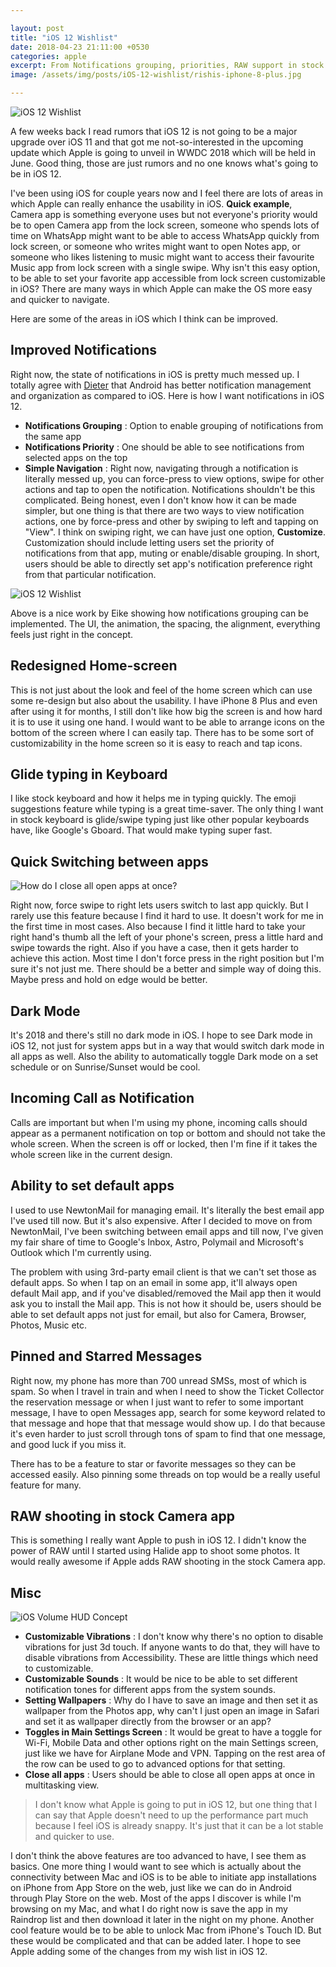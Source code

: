 ```yaml
---

layout: post
title: "iOS 12 Wishlist"
date: 2018-04-23 21:11:00 +0530
categories: apple
excerpt: From Notifications grouping, priorities, RAW support in stock Camera app, redesigned home-screen to everything I want to see in iOS 12
image: /assets/img/posts/iOS-12-wishlist/rishis-iphone-8-plus.jpg

---
```


![iOS 12 Wishlist](/images/posts/iOS-12-wishlist/rishis-iphone-8-plus.jpg)

A few weeks back I read rumors that iOS 12 is not going to be a major upgrade over iOS 11 and that got me not-so-interested in the upcoming update which Apple is going to unveil in WWDC 2018 which will be held in June. Good thing, those are just rumors and no one knows what's going to be in iOS 12.

I've been using iOS for couple years now and I feel there are lots of areas in which Apple can really enhance the usability in iOS. **Quick example**, Camera app is something everyone uses but not everyone's priority would be to open Camera app from the lock screen, someone who spends lots of time on WhatsApp might want to be able to access WhatsApp quickly from lock screen, or someone who writes might want to open Notes app, or someone who likes listening to music might want to access their favourite Music app from lock screen with a single swipe. Why isn't this easy option, to be able to set your favorite app accessible from lock screen customizable in iOS? There are many ways in which Apple can make the OS more easy and quicker to navigate.

Here are some of the areas in iOS which I think can be improved.

## Improved Notifications

Right now, the state of notifications in iOS is pretty much messed up. I totally agree with [Dieter](https://youtu.be/bHtkjHSB5Nw) that Android has better notification management and organization as compared to iOS. Here is how I want notifications in iOS 12.

- **Notifications Grouping** : Option to enable grouping of notifications from the same app
- **Notifications Priority** : One should be able to see notifications from selected apps on the top
- **Simple Navigation** : Right now, navigating through a notification is literally messed up, you can force-press to view options, swipe for other actions and tap to open the notification. Notifications shouldn't be this complicated. Being honest, even I don't know how it can be made simpler, but one thing is that there are two ways to view notification actions, one by force-press and other by swiping to left and tapping on "View". I think on swiping right, we can have just one option, **Customize**. Customization should include letting users set the priority of notifications from that app, muting or enable/disable grouping. In short, users should be able to directly set app's notification preference right from that particular notification.

![iOS 12 Wishlist](/images/posts/iOS-12-wishlist/notifications-concept.gif)

Above is a nice work by Eike showing how notifications grouping can be implemented. The UI, the animation, the spacing, the alignment, everything feels just right in the concept.

## Redesigned Home-screen

This is not just about the look and feel of the home screen which can use some re-design but also about the usability. I have iPhone 8 Plus and even after using it for months, I still don't like how big the screen is and how hard it is to use it using one hand. I would want to be able to arrange icons on the bottom of the screen where I can easily tap. There has to be some sort of customizability in the home screen so it is easy to reach and tap icons.

## Glide typing in Keyboard

I like stock keyboard and how it helps me in typing quickly. The emoji suggestions feature while typing is a great time-saver. The only thing I want in stock keyboard is glide/swipe typing just like other popular keyboards have, like Google's Gboard. That would make typing super fast.

## Quick Switching between apps

![How do I close all open apps at once?](/images/posts/iOS-12-wishlist/ios-11-app-switcher.png)


Right now, force swipe to right lets users switch to last app quickly. But I rarely use this feature because I find it hard to use. It doesn't work for me in the first time in most cases. Also because I find it little hard to take your right hand's thumb all the left of your phone's screen, press a little hard and swipe towards the right. Also if you have a case, then it gets harder to achieve this action. Most time I don't force press in the right position but I'm sure it's not just me. There should be a better and simple way of doing this. Maybe press and hold on edge would be better.

## Dark Mode

It's 2018 and there's still no dark mode in iOS. I hope to see Dark mode in iOS 12, not just for system apps but in a way that would switch dark mode in all apps as well. Also the ability to automatically toggle Dark mode on a set schedule or on Sunrise/Sunset would be cool.

## Incoming Call as Notification

Calls are important but when I'm using my phone, incoming calls should appear as a permanent notification on top or bottom and should not take the whole screen. When the screen is off or locked, then I'm fine if it takes the whole screen like in the current design.

## Ability to set default apps

I used to use NewtonMail for managing email. It's literally the best email app I've used till now. But it's also expensive. After I decided to move on from NewtonMail, I've been switching between email apps and till now, I've given my fair share of time to Google's Inbox, Astro, Polymail and Microsoft's Outlook which I'm currently using. 

The problem with using 3rd-party email client is that we can't set those as default apps. So when I tap on an email in some app, it'll always open default Mail app, and if you've disabled/removed the Mail app then it would ask you to install the Mail app. This is not how it should be, users should be able to set default apps not just for email, but also for Camera, Browser, Photos, Music etc.

## Pinned and Starred Messages

Right now, my phone has more than 700 unread SMSs, most of which is spam. So when I travel in train and when I need to show the Ticket Collector the reservation message or when I just want to refer to some important message, I have to open Messages app, search for some keyword related to that message and hope that that message would show up. I do that because it's even harder to just scroll through tons of spam to find that one message, and good luck if you miss it.

There has to be a feature to star or favorite messages so they can be accessed easily. Also pinning some threads on top would be a really useful feature for many.

## RAW shooting in stock Camera app

This is something I really want Apple to push in iOS 12. I didn't know the power of RAW until I started using Halide app to shoot some photos. It would really awesome if Apple adds RAW shooting in the stock Camera app.

## Misc

![iOS Volume HUD Concept](/images/posts/iOS-12-wishlist/volume-hud-concept.gif)

- **Customizable Vibrations** : I don't know why there's no option to disable vibrations for just 3d touch. If anyone wants to do that, they will have to disable vibrations from Accessibility. These are little things which need to customizable.
- **Customizable Sounds** : It would be nice to be able to set different notification tones for different apps from the system sounds.
- **Setting Wallpapers** : Why do I have to save an image and then set it as wallpaper from the Photos app, why can't I just open an image in Safari and set it as wallpaper directly from the browser or an app?
- **Toggles in Main Settings Screen** : It would be great to have a toggle for Wi-Fi, Mobile Data and other options right on the main Settings screen, just like we have for Airplane Mode and VPN. Tapping on the rest area of the row can be used to go to advanced options for that setting.
- **Close all apps** : Users should be able to close all open apps at once in multitasking view.

> I don't know what Apple is going to put in iOS 12, but one thing that I can say that Apple doesn't need to up the performance part much because I feel iOS is already snappy. It's just that it can be a lot stable and quicker to use.

I don't think the above features are too advanced to have, I see them as basics. One more thing I would want to see which is actually about the connectivity between Mac and iOS is to be able to initiate app installations on iPhone from App Store on the web, just like we can do in Android through Play Store on the web. Most of the apps I discover is while I'm browsing on my Mac, and what I do right now is save the app in my Raindrop list and then download it later in the night on my phone. Another cool feature would be to be able to unlock Mac from iPhone's Touch ID. But these would be complicated and that can be added later. I hope to see Apple adding some of the changes from my wish list in iOS 12.